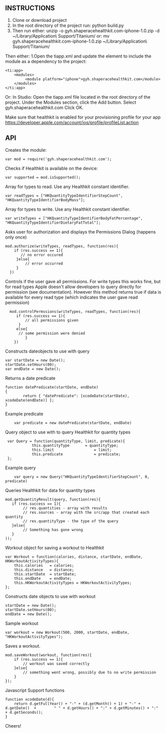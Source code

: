 

INSTRUCTIONS
-----------

1. Clone or download project
2. In the root directory of the project run: python build.py
3. Then run either:
unzip -o gyh.shaperacehealthkit.com-iphone-1.0.zip -d ~/Library/Application\ Support/Titanium/
or:
mv gyh.shaperacehealthkit.com-iphone-1.0.zip ~/Library/Application\ Support/Titanium/

Then either:
1.Open the tiapp.xml and update the <modules/> element to include the module as a dependency to the project: 

	<ti:app>
     	<modules>
       		 <module platform="iphone">gyh.shaperacehealthkit.com</module>
    	</modules>
	</ti:app>

Or:
In Studio:
Open the tiapp.xml file located in the root directory of the project.
Under the Modules section, click the Add button.
Select gyh.shaperacehealthkit.com
Click OK.


Make sure that healthkit is enabled for your provisioning profile for your app
https://developer.apple.com/account/ios/profile/profileList.action


API
-----------

Creates the module:
	
    var mod = require('gyh.shaperacehealthkit.com');
	
    
Checks if Healthkit is available on the device:

	var supported = mod.isSupported();


Array for types to read. Use any Healthkit constant identifier.

	var readTypes = ["HKQuantityTypeIdentifierStepCount", 	"HKQuantityTypeIdentifierBodyMass"];


Array for types to write. Use any Healthkit constant identifier.

    var writeTypes = ["HKQuantityTypeIdentifierBodyFatPercentage", "HKQuantityTypeIdentifierDietaryFatTotal"];



Asks user for authorization and displays the Permissions Dialog (happens only once)

	mod.authorize(writeTypes, readTypes, function(res){
      	if (res.success == 1){
       	   // no error occured
     	 }else{
     	     // error occurred
     	 }
	  })


Controls if the user gave all permissions. For write types this works fine, but for  read types Apple doesn't allow developers to query directly for permission (see documentation). 
However this method returns true if data is available for every read type 
(which indicates the user gave read permission)

	  mod.controlPermssions(writeTypes, readTypes, function(res){
     	 if (res.success == 1){
         	 // all permissions given
    	  }
     	 else{
          // some permission were denied
     		 }
 		})



Constructs dateobjects to use with query

    var startDate = new Date(); 
    startDate.setHours(00);
    var endDate = new Date();


Returns a date predicate

    function datePredicate(startDate, endDate)
    {
            return { "datePredicate": [xcodeDate(startDate),   	xcodeDate(endDate)] };
    }


Example  predicate

		var predicate = new datePredicate(startDate, endDate)


Query object to use with  to query Healthkit for quantity types

     var Query = function(quantityType, limit, predicate){
                this.quantityType   	= quantityType;
                this.limit                  = limit;
                this.predicate              = predicate;
     };


Example query 

		var query = new Query("HKQuantityTypeIdentifierStepCount", 0, predicate)

 
 Queries Healthkit for data for  quantity types
 
 	mod.getQuantityResult(query, function(res){
       if (res.success == 1){
       		// res.quantities - array with results
  			// res.sources - array with the src/app that created each quantity
 	 		// res.quantityType - the type of the query 
       }else{
       		// Something has gone wrong
       }
	));
 
 

Workout object for saving a workout to Healthkit

	var Workout = function(calories, distance, startDate, endDate, HKWorkoutActivityTypes){
        this.calories   = calories;
        this.distance   = distance;
        this.startDate  = startDate;
        this.endDate    = endDate;
        this.HKWorkoutActivityTypes = HKWorkoutActivityTypes;
	};


Constructs date objects to use with workout

    startDate = new Date(); 
    startDate.setHours(00);
    endDate = new Date();


Sample workout 

    var workout = new Workout(500, 2000, startDate, endDate, "HKWorkoutActivityTypes");


Saves a workout. 

	mod.saveWorkout(workout, function(res){
		if (res.success == 1){
			// workout was saved correctly
		}else{
			// something went wrong, possibly due to no write permission 
		}
	});



Javascript Support functions 

	function xcodeDate(d){
        return d.getFullYear() + "-" + (d.getMonth() + 1) + "-" + d.getDate()  + 		" " + d.getHours() + ":" + d.getMinutes() + ":" + d.getSeconds();
	}


Cheers!
